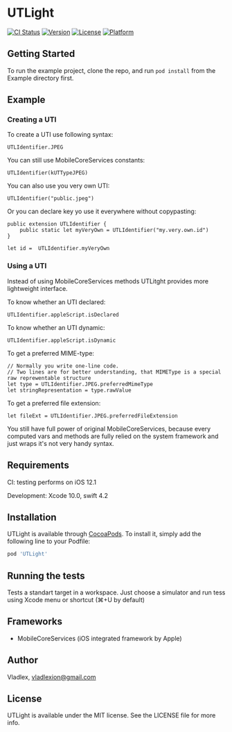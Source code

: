 # UTLight

[![CI Status](https://img.shields.io/travis/Vladlex/UTLight.svg?style=flat)](https://travis-ci.org/Vladlex/UTLight)
[![Version](https://img.shields.io/cocoapods/v/UTLight.svg?style=flat)](https://cocoapods.org/pods/UTLight)
[![License](https://img.shields.io/cocoapods/l/UTLight.svg?style=flat)](https://cocoapods.org/pods/UTLight)
[![Platform](https://img.shields.io/cocoapods/p/UTLight.svg?style=flat)](https://cocoapods.org/pods/UTLight)


## Getting Started

To run the example project, clone the repo, and run `pod install` from the Example directory first.

## Example

### Creating a UTI
To create a UTI use following syntax: 
```
UTLIdentifier.JPEG
```

You can still use MobileCoreServices constants: 
```
UTLIdentifier(kUTTypeJPEG)
```
You can also use you very own UTI: 
```
UTLIdentifier("public.jpeg")
```

Or you can declare key yo use it everywhere without copypasting:
```
public extension UTLIdentifier {
    public static let myVeryOwn = UTLIdentifier("my.very.own.id")
}

let id =  UTLIdentifier.myVeryOwn
```

### Using a UTI
Instead of using MobileCoreServices methods UTLitght provides more lightweight interface.

To know whether an UTI declared:
```
UTLIdentifier.appleScript.isDeclared
```

To know whether an UTI dynamic:
```
UTLIdentifier.appleScript.isDynamic
```

To get a preferred MIME-type:
```
// Normally you write one-line code. 
// Two lines are for better understanding, that MIMEType is a special raw reprewentable structure
let type = UTLIdentifier.JPEG.preferredMimeType
let stringRepresentation = type.rawValue
```

To get a preferred file extension:
```
let fileExt = UTLIdentifier.JPEG.preferredFileExtension
```

You still have full power of original MobileCoreServices, because every computed vars and methods are fully relied on the system framework and just wraps it's not very handy syntax.


## Requirements
CI: testing performs on iOS 12.1

Development: Xcode 10.0, swift 4.2


## Installation

UTLight is available through [CocoaPods](https://cocoapods.org). To install
it, simply add the following line to your Podfile:

```ruby
pod 'UTLight'
```

## Running the tests

Tests a standart target in a workspace. Just choose a simulator and run tess using Xcode menu or shortcut (⌘+U by default)

## Frameworks

 - MobileCoreServices (iOS integrated framework by Apple)

## Author

Vladlex, vladlexion@gmail.com

## License

UTLight is available under the MIT license. See the LICENSE file for more info.
